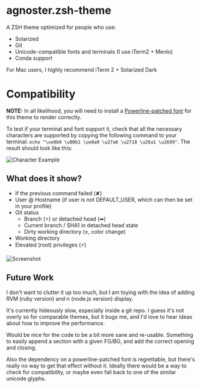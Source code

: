 # agnoster.zsh-theme

A ZSH theme optimized for people who use:

- Solarized
- Git
- Unicode-compatible fonts and terminals (I use iTerm2 + Menlo)
- Conda support 

For Mac users, I highly recommend iTerm 2 + Solarized Dark

# Compatibility

**NOTE:** In all likelihood, you will need to install a [Powerline-patched font](https://github.com/Lokaltog/powerline-fonts) for this theme to render correctly.

To test if your terminal and font support it, check that all the necessary characters are supported by copying the following command to your terminal: `echo "\ue0b0 \u00b1 \ue0a0 \u27a6 \u2718 \u26a1 \u2699"`. The result should look like this:

![Character Example](https://gist.githubusercontent.com/agnoster/3712874/raw/characters.png)

## What does it show?

- If the previous command failed (✘)
- User @ Hostname (if user is not DEFAULT_USER, which can then be set in your profile)
- Git status
  - Branch () or detached head (➦)
  - Current branch / SHA1 in detached head state
  - Dirty working directory (±, color change)
- Working directory
- Elevated (root) privileges (⚡)

![Screenshot](https://gist.githubusercontent.com/agnoster/3712874/raw/screenshot.png)

## Future Work

I don't want to clutter it up too much, but I am toying with the idea of adding RVM (ruby version) and n (node.js version) display.

It's currently hideously slow, especially inside a git repo. I guess it's not overly so for comparable themes, but it bugs me, and I'd love to hear ideas about how to improve the performance.

Would be nice for the code to be a bit more sane and re-usable. Something to easily append a section with a given FG/BG, and add the correct opening and closing.

Also the dependency on a powerline-patched font is regrettable, but there's really no way to get that effect without it. Ideally there would be a way to check for compatibility, or maybe even fall back to one of the similar unicode glyphs.
